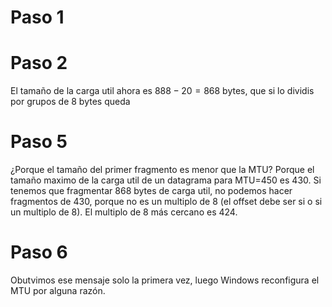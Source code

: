 # Paso 1

# Paso 2
El tamaño de la carga util ahora es $888-20=868$ bytes, que si lo dividis por grupos de 8 bytes queda

# Paso 5
¿Porque el tamaño del primer fragmento es menor que la MTU? Porque el tamaño maximo de la carga util de un datagrama para MTU=450 es 430. Si tenemos que fragmentar 868 bytes de carga util, no podemos hacer fragmentos de 430, porque no es un multiplo de 8 (el offset debe ser si o si un multiplo de 8). El multiplo de 8 más cercano es 424.

# Paso 6
Obutvimos ese mensaje solo la primera vez, luego Windows reconfigura el MTU por alguna razón.
